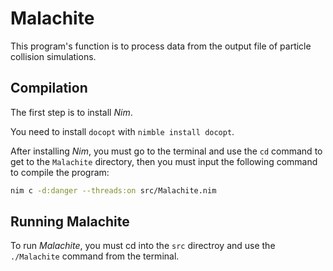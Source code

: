 # Malachite

This program's function is to process data from the output file of particle
collision simulations. 

## Compilation

The first step is to install *Nim*.

You need to install `docopt` with `nimble install docopt`.

After installing *Nim*, you must go to the terminal and use the `cd`
command to get to the `Malachite` directory, then you must input the following
command to compile the program:

``` sh
nim c -d:danger --threads:on src/Malachite.nim
```

## Running Malachite

To run *Malachite*, you must cd into the `src` directroy and use the `./Malachite` command from the
terminal.
